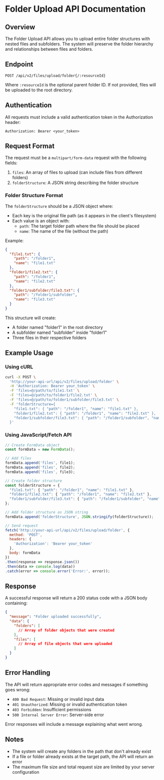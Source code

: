 # Folder Upload API Documentation

## Overview

The Folder Upload API allows you to upload entire folder structures with nested files and subfolders. The system will preserve the folder hierarchy and relationships between files and folders.

## Endpoint

```
POST /api/v2/files/upload/folder{/:resourceId}
```

Where `:resourceId` is the optional parent folder ID. If not provided, files will be uploaded to the root directory.

## Authentication

All requests must include a valid authentication token in the Authorization header:

```
Authorization: Bearer <your_token>
```

## Request Format

The request must be a `multipart/form-data` request with the following fields:

1. `files`: An array of files to upload (can include files from different folders)
2. `folderStructure`: A JSON string describing the folder structure

### Folder Structure Format

The `folderStructure` should be a JSON object where:
- Each key is the original file path (as it appears in the client's filesystem)
- Each value is an object with:
  - `path`: The target folder path where the file should be placed
  - `name`: The name of the file (without the path)

Example:

```json
{
  "file1.txt": { 
    "path": "/folder1", 
    "name": "file1.txt" 
  },
  "folder1/file2.txt": { 
    "path": "/folder1", 
    "name": "file2.txt" 
  },
  "folder1/subfolder/file3.txt": { 
    "path": "/folder1/subfolder", 
    "name": "file3.txt" 
  }
}
```

This structure will create:
- A folder named "folder1" in the root directory
- A subfolder named "subfolder" inside "folder1"
- Three files in their respective folders

## Example Usage

### Using cURL

```bash
curl -X POST \
  'http://your-api-url/api/v2/files/upload/folder' \
  -H 'Authorization: Bearer your_token' \
  -F 'files=@/path/to/file1.txt' \
  -F 'files=@/path/to/folder1/file2.txt' \
  -F 'files=@/path/to/folder1/subfolder/file3.txt' \
  -F 'folderStructure={
    "file1.txt": { "path": "/folder1", "name": "file1.txt" },
    "folder1/file2.txt": { "path": "/folder1", "name": "file2.txt" },
    "folder1/subfolder/file3.txt": { "path": "/folder1/subfolder", "name": "file3.txt" }
  }'
```

### Using JavaScript/Fetch API

```javascript
// Create FormData object
const formData = new FormData();

// Add files
formData.append('files', file1);
formData.append('files', file2);
formData.append('files', file3);

// Create folder structure
const folderStructure = {
  "file1.txt": { "path": "/folder1", "name": "file1.txt" },
  "folder1/file2.txt": { "path": "/folder1", "name": "file2.txt" },
  "folder1/subfolder/file3.txt": { "path": "/folder1/subfolder", "name": "file3.txt" }
};

// Add folder structure as JSON string
formData.append('folderStructure', JSON.stringify(folderStructure));

// Send request
fetch('http://your-api-url/api/v2/files/upload/folder', {
  method: 'POST',
  headers: {
    'Authorization': 'Bearer your_token'
  },
  body: formData
})
.then(response => response.json())
.then(data => console.log(data))
.catch(error => console.error('Error:', error));
```

## Response

A successful response will return a 200 status code with a JSON body containing:

```json
{
  "message": "Folder uploaded successfully",
  "data": {
    "folders": [
      // Array of folder objects that were created
    ],
    "files": [
      // Array of file objects that were uploaded
    ]
  }
}
```

## Error Handling

The API will return appropriate error codes and messages if something goes wrong:

- `400 Bad Request`: Missing or invalid input data
- `401 Unauthorized`: Missing or invalid authentication token
- `403 Forbidden`: Insufficient permissions
- `500 Internal Server Error`: Server-side error

Error responses will include a message explaining what went wrong.

## Notes

- The system will create any folders in the path that don't already exist
- If a file or folder already exists at the target path, the API will return an error
- The maximum file size and total request size are limited by your server configuration